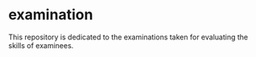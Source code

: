 # examination
This repository is dedicated to the examinations taken for evaluating the skills of examinees.
